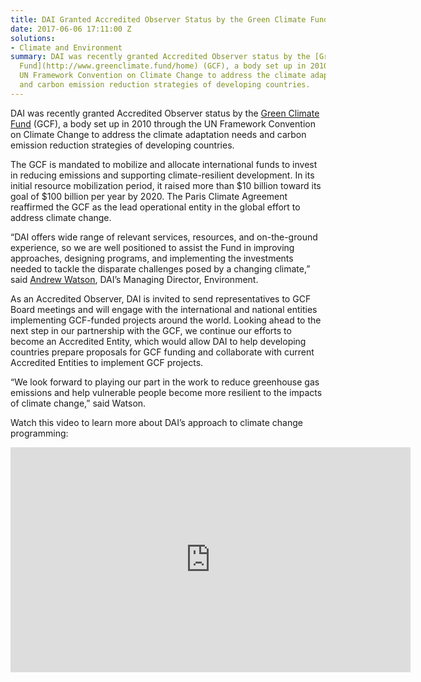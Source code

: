 ```yaml
---
title: DAI Granted Accredited Observer Status by the Green Climate Fund
date: 2017-06-06 17:11:00 Z
solutions:
- Climate and Environment
summary: DAI was recently granted Accredited Observer status by the [Green Climate
  Fund](http://www.greenclimate.fund/home) (GCF), a body set up in 2010 through the
  UN Framework Convention on Climate Change to address the climate adaptation needs
  and carbon emission reduction strategies of developing countries.
---
```


DAI was recently granted Accredited Observer status by the [Green Climate Fund](http://www.greenclimate.fund/home) (GCF), a body set up in 2010 through the UN Framework Convention on Climate Change to address the climate adaptation needs and carbon emission reduction strategies of developing countries.

The GCF is mandated to mobilize and allocate international funds to invest in reducing emissions and supporting climate-resilient development. In its initial resource mobilization period, it raised more than $10 billion toward its goal of $100 billion per year by 2020. The Paris Climate Agreement reaffirmed the GCF as the lead operational entity in the global effort to address climate change. 

“DAI offers wide range of relevant services, resources, and on-the-ground experience, so we are well positioned to assist the Fund in improving approaches, designing programs, and implementing the investments needed to tackle the disparate challenges posed by a changing climate,” said [Andrew Watson](https://www.dai.com/who-we-are/our-team/andrew-watson), DAI’s Managing Director, Environment. 

As an Accredited Observer, DAI is invited to send representatives to GCF Board meetings and will engage with the international and national entities implementing GCF-funded projects around the world. Looking ahead to the next step in our partnership with the GCF, we continue our efforts to become an Accredited Entity, which would allow DAI to help developing countries prepare proposals for GCF funding and collaborate with current Accredited Entities to implement GCF projects.

“We look forward to playing our part in the work to reduce greenhouse gas emissions and help vulnerable people become more resilient to the impacts of climate change,” said Watson.

Watch this video to learn more about DAI’s approach to climate change programming:

<iframe src="https://player.vimeo.com/video/214065469" width="640" height="360" frameborder="0" webkitallowfullscreen mozallowfullscreen allowfullscreen></iframe>